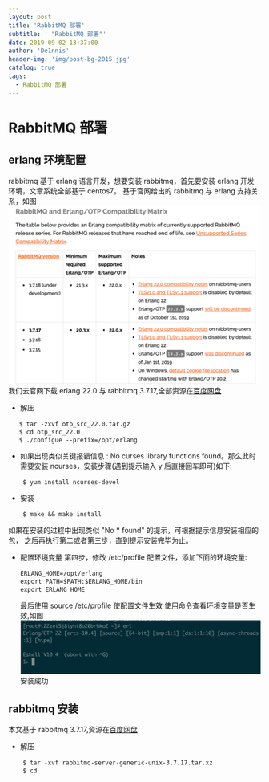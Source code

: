 ```yaml
---
layout: post
title: 'RabbitMQ 部署'
subtitle: ' "RabbitMQ 部署"'
date: 2019-09-02 13:37:00
author: 'De1nnis'
header-img: 'img/post-bg-2015.jpg'
catalog: true
tags:
  - RabbitMQ 部署
---
```


# RabbitMQ 部署

## erlang 环境配置

rabbitmq 基于 erlang 语言开发，想要安装 rabbitmq，首先要安装 erlang 开发环境，文章系统全部基于 centos7。
基于官网给出的 rabbitmq 与 erlang 支持关系，如图![version][1]
我们去官网下载 erlang 22.0 与 rabbitmq 3.7.17,全部资源在[百度网盘][2]

- 解压

```
   $ tar -zxvf otp_src_22.0.tar.gz
   $ cd otp_src_22.0
   $ ./configue --prefix=/opt/erlang
```

- 如果出现类似关键报错信息 : No curses library functions found。那么此时需要安装 ncurses，安装步骤(遇到提示输入 y 后直接回车即可)如下:

```
    $ yum install ncurses-devel
```

- 安装

```
    $ make && make install
```

如果在安装的过程中出现类似 "No **\*** found" 的提示，可根据提示信息安装相应的包， 之后再执行第二或者第三步，直到提示安装完毕为止。

- 配置环境变量
  第四步，修改 /etc/profile 配置文件，添加下面的环境变量:
  ```
  ERLANG_HOME=/opt/erlang
  export PATH=$PATH:$ERLANG_HOME/bin
  export ERLANG_HOME
  ```
  最后使用 source /etc/profile 使配置文件生效
  使用命令查看环境变量是否生效,如图![erl][3]安装成功

## rabbitmq 安装

本文基于 rabbitmq 3.7.17,资源在[百度网盘][2]

- 解压

```
    $ tar -xvf rabbitmq-server-generic-unix-3.7.17.tar.xz
    $ cd
```

[1]: /img/in-post/2019-09-02-rabbitmq/version.png
[2]: https://pan.baidu.com/s/1fvDyyX0aBbZCh0alifVZJg
[3]: /img/in-post/2019-09-02-rabbitmq/erl.png

